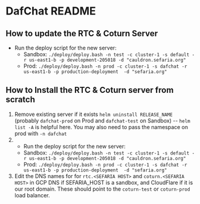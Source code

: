 # DafChat README

## How to update the RTC & Coturn Server
- Run the deploy script for the new server:
   - Sandbox: `./deploy/deploy.bash -n test -c cluster-1 -s default -r us-east1-b -p development-205018 -d "cauldron.sefaria.org"`
   - Prod: `./deploy/deploy.bash -n prod -c cluster-1 -s dafchat -r us-east1-b -p production-deployment  -d "sefaria.org"`

## How to Install the RTC & Coturn server from scratch  
1. Remove existing server if it exists `helm uninstall RELEASE_NAME` (probably `dafchat-prod` on Prod and `dafchat-test` on Sandbox) -- `helm list -A` is helpful here. You may also need to pass the namespace on prod with `-n dafchat`
2. - Run the deploy script for the new server:
   - Sandbox: `./deploy/deploy.bash -n test -c cluster-1 -s default -r us-east1-b -p development-205018 -d "cauldron.sefaria.org"`
   - Prod: `./deploy/deploy.bash -n prod -c cluster-1 -s dafchat -r us-east1-b -p production-deployment  -d "sefaria.org"`
3. Edit the DNS names for for `rtc.<SEFARIA HOST>` and `coturn.<SEFARIA HOST>` in GCP DNS if SEFARIA_HOST is a sandbox, and CloudFlare if it is our root domain. These should point to the `coturn-test` or `coturn-prod` load balancer. 

 
